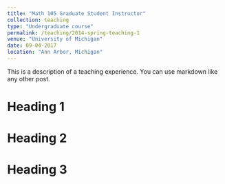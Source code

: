 ```yaml
---
title: "Math 105 Graduate Student Instructor"
collection: teaching
type: "Undergraduate course"
permalink: /teaching/2014-spring-teaching-1
venue: "University of Michigan"
date: 09-04-2017
location: "Ann Arbor, Michigan"
---
```


This is a description of a teaching experience. You can use markdown like any other post.

Heading 1
======

Heading 2
======

Heading 3
======
